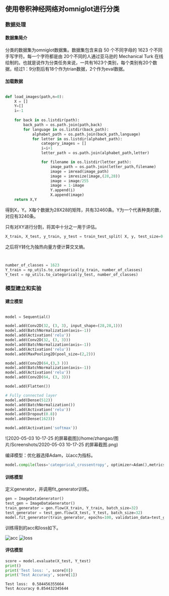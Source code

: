 ## 使用卷积神经网络对omniglot进行分类

### 数据处理

#### 数据集简介

分类的数据集为omniglot数据集。数据集包含来自 50 个不同字母的 1623 个不同手写字符。每一个字符都是由 20个不同的人通过亚马逊的 Mechanical Turk 在线绘制的。也就是说作为分类任务来说，一共有1623个类别，每个类别有20个数据，经过1：9分割后有18个作为trian数据，2个作为eval数据。

#### 加载数据

```python

def load_images(path,n=0):
    X = []
    Y=[]
    i=-1
    
    for back in os.listdir(path):
        back_path = os.path.join(path,back)
        for language in os.listdir(back_path):
            alphabet_path = os.path.join(back_path,language)
            for letter in os.listdir(alphabet_path):
                category_images = []
                i=i+1
                letter_path = os.path.join(alphabet_path,letter)

                for filename in os.listdir(letter_path):
                    image_path = os.path.join(letter_path,filename)
                    image = imread(image_path)
                    image = imresize(image,(28,28))
                    image = image/255
                    image = 1-image
                    Y.append(i)
                    X.append(image)
    return X,Y
```

得到X，Y。X每个数据为28X28的矩阵，共有32460条。Y为一个代表种类的数，对应有3240条。

只有对XY进行分割，将其中十分之一用于评估。

```python
X_train, X_test, y_train, y_test = train_test_split( X, y, test_size=0.1,random_state = 0)
```

之后将Y转化为独热向量方便计算交叉熵。

```python


number_of_classes = 1623
Y_train = np_utils.to_categorical(y_train, number_of_classes)
Y_test = np_utils.to_categorical(y_test, number_of_classes)
```

### 模型建立和实验
#### 建立模型
```python

model = Sequential()

model.add(Conv2D(32, (3, 3), input_shape=(28,28,1)))
model.add(BatchNormalization(axis=-1))
model.add(Activation('relu'))
model.add(Conv2D(32, (3, 3)))
model.add(BatchNormalization(axis=-1))
model.add(Activation('relu'))
model.add(MaxPooling2D(pool_size=(2,2)))

model.add(Conv2D(64,(3,3 )))
model.add(BatchNormalization(axis=-1))
model.add(Activation('relu'))
model.add(Conv2D(64, (3, 3)))

model.add(Flatten())

# Fully connected layer
model.add(Dense(512))
model.add(BatchNormalization())
model.add(Activation('relu'))
model.add(Dropout(0.8))
model.add(Dense(1623))

model.add(Activation('softmax'))
```

![2020-05-03 10-17-25 的屏幕截图](/home/zhangao/图片/Screenshots/2020-05-03 10-17-25 的屏幕截图.png)

编译模型：优化器选择Adam，以acc为指标。

```python
model.compile(loss='categorical_crossentropy', optimizer=Adam(),metrics=['accuracy'])
```

#### 训练模型

定义generator，并调用fit_generator训练。


```python
gen = ImageDataGenerator()
test_gen = ImageDataGenerator()
train_generator = gen.flow(X_train, Y_train, batch_size=32)
test_generator = test_gen.flow(X_test, Y_test, batch_size=32)
model.fit_generator(train_generator, epochs=100, validation_data=test_generator)
```

训练得到的acc和loss如下。

![acc](/home/zhangao/acc.png)
![loss](/home/zhangao/omn.png)

#### 评估模型

```python
score = model.evaluate(X_test, Y_test)
print()
print('Test loss: ', score[0])
print('Test Accuracy', score[1])
```

```
Test loss:  0.584456355664
Test Accuracy 0.854432345644
```